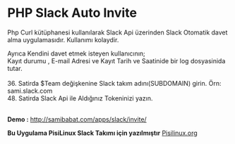 # PHP Slack Auto Invite 

Php Curl kütüphanesi kullanılarak Slack Api üzerinden Slack Otomatik davet alma 
uygulamasıdır. Kullanımı kolaydir. 

Ayrıca Kendini davet etmek isteyen kullanıcının; <br>
Kayıt durumu , E-mail Adresi ve Kayıt Tarih ve Saatinide bir log dosyasinida tutar.<br><br>
36. Satirda $Team değişkenine Slack takım adını(SUBDOMAIN) girin.
Örn: sami.slack.com<br>
48. Satirda Slack Api ile Aldığınız Tokeninizi yazın.
<br><br>

<b>Demo :</b> <a href="http://samibabat.com/apps/slack/invite/">http://samibabat.com/apps/slack/invite/</a> 

<b>Bu Uygulama PisiLinux Slack Takımı için yazılmıştır</b>
<a href="http://www.pisilinux.org/"> Pisilinux.org</a>
